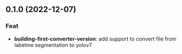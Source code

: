 ## 0.1.0 (2022-12-07)

### Feat

- **building-first-converter-version**: add support to convert file from labelme segmentation to yolov7
